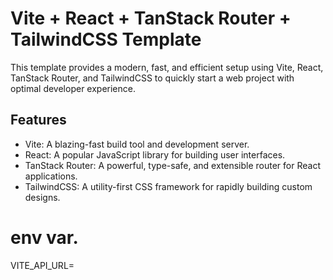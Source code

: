 # Vite + React + TanStack Router + TailwindCSS Template

This template provides a modern, fast, and efficient setup using Vite, React, TanStack Router, and TailwindCSS to quickly start a web project with optimal developer experience.

## Features

- Vite: A blazing-fast build tool and development server.
- React: A popular JavaScript library for building user interfaces.
- TanStack Router: A powerful, type-safe, and extensible router for React applications.
- TailwindCSS: A utility-first CSS framework for rapidly building custom designs.

# env var.
VITE_API_URL=